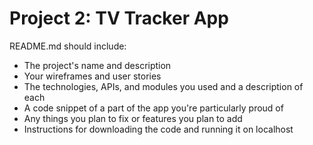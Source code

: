 # Project 2: TV Tracker App

README.md should include:
- The project's name and description
- Your wireframes and user stories
- The technologies, APIs, and modules you used and a description of each
- A code snippet of a part of the app you're particularly proud of
- Any things you plan to fix or features you plan to add
- Instructions for downloading the code and running it on localhost
